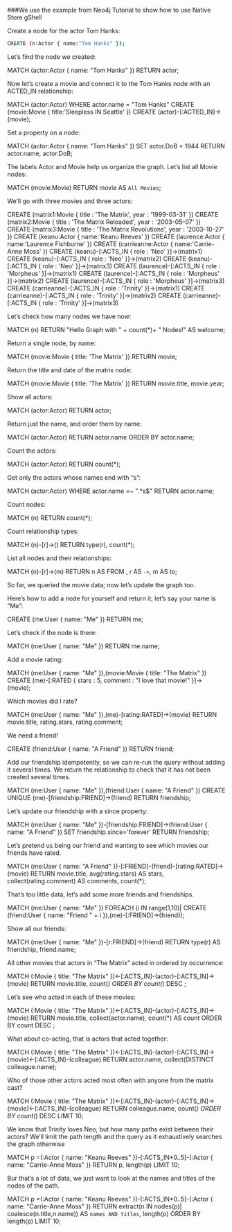 ###We use the example from Neo4j Tutorial to show how to use Native Store gShell

Create a node for the actor Tom Hanks:

```bash
CREATE (n:Actor { name:"Tom Hanks" });
````

Let’s find the node we created:

MATCH (actor:Actor { name: "Tom Hanks" })
RETURN actor;

Now let’s create a movie and connect it to the Tom Hanks node with an ACTED_IN relationship:

MATCH (actor:Actor)
WHERE actor.name = "Tom Hanks"
CREATE (movie:Movie { title:'Sleepless IN Seattle' })
CREATE (actor)-[:ACTED_IN]->(movie);

Set a property on a node:

MATCH (actor:Actor { name: "Tom Hanks" })
SET actor.DoB = 1944
RETURN actor.name, actor.DoB;

The labels Actor and Movie help us organize the graph. Let’s list all Movie nodes:

MATCH (movie:Movie)
RETURN movie AS `All Movies`;

We’ll go with three movies and three actors:

CREATE (matrix1:Movie { title : 'The Matrix', year : '1999-03-31' })
CREATE (matrix2:Movie { title : 'The Matrix Reloaded', year : '2003-05-07' })
CREATE (matrix3:Movie { title : 'The Matrix Revolutions', year : '2003-10-27' })
CREATE (keanu:Actor { name:'Keanu Reeves' })
CREATE (laurence:Actor { name:'Laurence Fishburne' })
CREATE (carrieanne:Actor { name:'Carrie-Anne Moss' })
CREATE (keanu)-[:ACTS_IN { role : 'Neo' }]->(matrix1)
CREATE (keanu)-[:ACTS_IN { role : 'Neo' }]->(matrix2)
CREATE (keanu)-[:ACTS_IN { role : 'Neo' }]->(matrix3)
CREATE (laurence)-[:ACTS_IN { role : 'Morpheus' }]->(matrix1)
CREATE (laurence)-[:ACTS_IN { role : 'Morpheus' }]->(matrix2)
CREATE (laurence)-[:ACTS_IN { role : 'Morpheus' }]->(matrix3)
CREATE (carrieanne)-[:ACTS_IN { role : 'Trinity' }]->(matrix1)
CREATE (carrieanne)-[:ACTS_IN { role : 'Trinity' }]->(matrix2)
CREATE (carrieanne)-[:ACTS_IN { role : 'Trinity' }]->(matrix3)


Let’s check how many nodes we have now:

MATCH (n)
RETURN "Hello Graph with " + count(*)+ " Nodes!" AS welcome;

Return a single node, by name:

MATCH (movie:Movie { title: 'The Matrix' })
RETURN movie;


Return the title and date of the matrix node:

MATCH (movie:Movie { title: 'The Matrix' })
RETURN movie.title, movie.year;

Show all actors:

MATCH (actor:Actor)
RETURN actor;

Return just the name, and order them by name:

MATCH (actor:Actor)
RETURN actor.name
ORDER BY actor.name;

Count the actors:

MATCH (actor:Actor)
RETURN count(*);


Get only the actors whose names end with “s”:

MATCH (actor:Actor)
WHERE actor.name =~ ".*s$"
RETURN actor.name;


Count nodes:

MATCH (n)
RETURN count(*);

Count relationship types:

MATCH (n)-[r]->()
RETURN type(r), count(*);

List all nodes and their relationships:

MATCH (n)-[r]->(m)
RETURN n AS FROM , r AS `->`, m AS to;

So far, we queried the movie data; now let’s update the graph too.

Here’s how to add a node for yourself and return it, let’s say your name is “Me”:

CREATE (me:User { name: "Me" })
RETURN me;

Let’s check if the node is there:

MATCH (me:User { name: "Me" })
RETURN me.name;

Add a movie rating:

MATCH (me:User { name: "Me" }),(movie:Movie { title: "The Matrix" })
CREATE (me)-[:RATED { stars : 5, comment : "I love that movie!" }]->(movie);

Which movies did I rate?

MATCH (me:User { name: "Me" }),(me)-[rating:RATED]->(movie)
RETURN movie.title, rating.stars, rating.comment;

We need a friend!

CREATE (friend:User { name: "A Friend" })
RETURN friend;

Add our friendship idempotently, so we can re-run the query without adding it several times. We return the relationship to check that it has not been created several times.

MATCH (me:User { name: "Me" }),(friend:User { name: "A Friend" })
CREATE UNIQUE (me)-[friendship:FRIEND]->(friend)
RETURN friendship;

Let’s update our friendship with a since property:

MATCH (me:User { name: "Me" })-[friendship:FRIEND]->(friend:User { name: "A Friend" })
SET friendship.since='forever'
RETURN friendship;

Let’s pretend us being our friend and wanting to see which movies our friends have rated.

MATCH (me:User { name: "A Friend" })-[:FRIEND]-(friend)-[rating:RATED]->(movie)
RETURN movie.title, avg(rating.stars) AS stars, collect(rating.comment) AS comments, count(*);

That’s too little data, let’s add some more friends and friendships.

MATCH (me:User { name: "Me" })
FOREACH (i IN range(1,10)| CREATE (friend:User { name: "Friend " + i }),(me)-[:FRIEND]->(friend));

Show all our friends:

MATCH (me:User { name: "Me" })-[r:FRIEND]->(friend)
RETURN type(r) AS friendship, friend.name;

All other movies that actors in “The Matrix” acted in ordered by occurrence:

MATCH (:Movie { title: "The Matrix" })<-[:ACTS_IN]-(actor)-[:ACTS_IN]->(movie)
RETURN movie.title, count(*)
ORDER BY count(*) DESC ;

Let’s see who acted in each of these movies:

MATCH (:Movie { title: "The Matrix" })<-[:ACTS_IN]-(actor)-[:ACTS_IN]->(movie)
RETURN movie.title, collect(actor.name), count(*) AS count
ORDER BY count DESC ;

What about co-acting, that is actors that acted together:

MATCH (:Movie { title: "The Matrix"
  })<-[:ACTS_IN]-(actor)-[:ACTS_IN]->(movie)<-[:ACTS_IN]-(colleague)
RETURN actor.name, collect(DISTINCT colleague.name);

Who of those other actors acted most often with anyone from the matrix cast?

MATCH (:Movie { title: "The Matrix"
  })<-[:ACTS_IN]-(actor)-[:ACTS_IN]->(movie)<-[:ACTS_IN]-(colleague)
RETURN colleague.name, count(*)
ORDER BY count(*) DESC LIMIT 10;

We know that Trinity loves Neo, but how many paths exist between their actors? We’ll limit the path length and the query as it exhaustively searches the graph otherwise

MATCH p =(:Actor { name: "Keanu Reeves" })-[:ACTS_IN*0..5]-(:Actor { name: "Carrie-Anne Moss" })
RETURN p, length(p)
LIMIT 10;

Bur that’s a lot of data, we just want to look at the names and titles of the nodes of the path.

MATCH p =(:Actor { name: "Keanu Reeves" })-[:ACTS_IN*0..5]-(:Actor { name: "Carrie-Anne Moss" })
RETURN extract(n IN nodes(p)| coalesce(n.title,n.name)) AS `names AND titles`, length(p)
ORDER BY length(p)
LIMIT 10;

